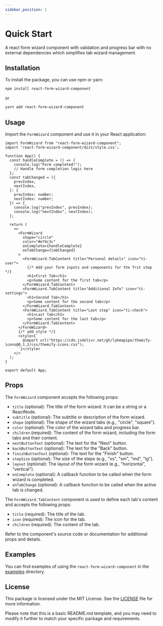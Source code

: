 ```yaml
---
sidebar_position: 1
---
```


# Quick Start

A react form wizard component with validation and progress bar with no external dependencies which simplifies tab wizard management.

## Installation

To install the package, you can use npm or yarn:

```bash
npm install react-form-wizard-component
```

or

```bash
yarn add react-form-wizard-component
```

## Usage

Import the `FormWizard` component and use it in your React application:

```tsx
import FormWizard from "react-form-wizard-component";
import 'react-form-wizard-component/dist/style.css';

function App() {
  const handleComplete = () => {
    console.log("Form completed!");
    // Handle form completion logic here
  };
  const tabChanged = ({
    prevIndex,
    nextIndex,
  }: {
    prevIndex: number;
    nextIndex: number;
  }) => {
    console.log("prevIndex", prevIndex);
    console.log("nextIndex", nextIndex);
  };

  return (
    <>
      <FormWizard
        shape="circle"
        color="#e74c3c"
        onComplete={handleComplete}
        onTabChange={tabChanged}
      >
        <FormWizard.TabContent title="Personal details" icon="ti-user">
          {/* Add your form inputs and components for the frst step */}
          <h1>First Tab</h1>
          <p>Some content for the first tab</p>
        </FormWizard.TabContent>
        <FormWizard.TabContent title="Additional Info" icon="ti-settings">
          <h1>Second Tab</h1>
          <p>Some content for the second tab</p>
        </FormWizard.TabContent>
        <FormWizard.TabContent title="Last step" icon="ti-check">
          <h1>Last Tab</h1>
          <p>Some content for the last tab</p>
        </FormWizard.TabContent>
      </FormWizard>
      {/* add style */}
      <style>{`
        @import url("https://cdn.jsdelivr.net/gh/lykmapipo/themify-icons@0.1.2/css/themify-icons.css");
      `}</style>
    </>
  );
}

export default App;

```

## Props

The `FormWizard` component accepts the following props:

- `title` (optional): The title of the form wizard. It can be a string or a ReactNode.
- `subtitle` (optional): The subtitle or description of the form wizard.
- `shape` (optional): The shape of the wizard tabs (e.g., "circle", "square").
- `color` (optional): The color of the wizard tabs and progress bar.
- `children` (required): The content of the form wizard, including the form tabs and their content.
- `nextButtonText` (optional): The text for the "Next" button.
- `backButtonText` (optional): The text for the "Back" button.
- `finishButtonText` (optional): The text for the "Finish" button.
- `stepSize` (optional): The size of the steps (e.g., "xs", "sm", "md", "lg").
- `layout` (optional): The layout of the form wizard (e.g., "horizontal", "vertical").
- `onComplete` (optional): A callback function to be called when the form wizard is completed.
- `onTabChange` (optional): A callback function to be called when the active tab is changed.

The `FormWizard.TabContent` component is used to define each tab's content and accepts the following props:

- `title` (required): The title of the tab.
- `icon` (required): The icon for the tab.
- `children` (required): The content of the tab.

Refer to the component's source code or documentation for additional props and details.

## Examples

You can find examples of using the `react-form-wizard-component` in the [examples](./docs/category/demos) directory.

## License

This package is licensed under the MIT License. See the [LICENSE](https://github.com/parsajiravand/react-form-wizard/blob/master/LICENSE) file for more information.

Please note that this is a basic README.md template, and you may need to modify it further to match your specific package and requirements.


